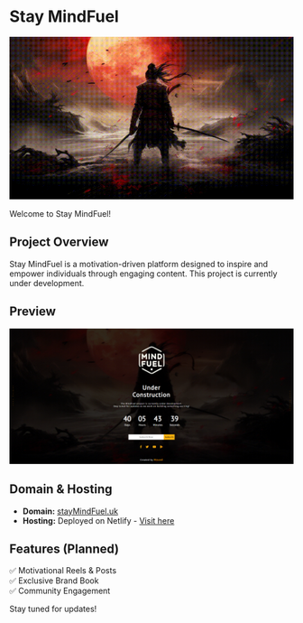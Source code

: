 # Stay MindFuel

![Background](https://github.com/ouaarab-mouad/MindFuel/blob/main/220141.gif)

Welcome to Stay MindFuel! 

## Project Overview
Stay MindFuel is a motivation-driven platform designed to inspire and empower individuals through engaging content. This project is currently under development.

## Preview
![Coming Soon](https://github.com/ouaarab-mouad/MindFuel/blob/main/Sreen%20of%20the%20Page.png)

## Domain & Hosting
- **Domain:** [stayMindFuel.uk](https://stayMindFuel.uk)  
- **Hosting:** Deployed on Netlify - [Visit here](https://mindfuel.netlify.app/)

## Features (Planned)
✅ Motivational Reels & Posts  
✅ Exclusive Brand Book  
✅ Community Engagement  

Stay tuned for updates!
